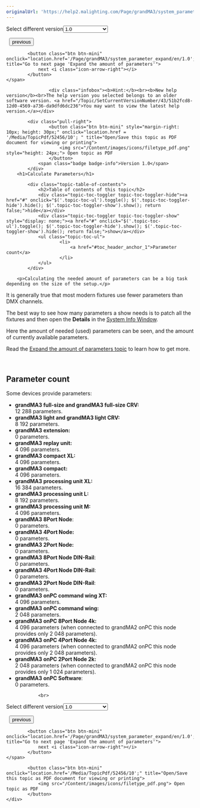 ```yaml
---
originalUrl: 'https://help2.malighting.com/Page/grandMA3/system_parameter_calculate/en/1.0'
---
```


<div class="topic-navigation">

<div class="pull-right">
	<span class="pull-left">


<div class="pull-left">
<form action="/Topic/SetCurrentVersionNumber" class="form-inline" id="frmTagSelector" method="post">	<span class="form-mini">
		<div class="input-prepend"><span class="add-on">Select different version</span><select autocomplete="off" id="versionNumberId" name="versionNumberId" onchange="$(this).closest('#frmTagSelector').submit();" style="width: 120px;"><option value="">- latest -</option>
<option selected="selected" value="10">1.0</option>
<option value="32">1.1</option>
<option value="35">1.2</option>
<option value="36">1.3</option>
<option value="37">1.4</option>
<option value="38">1.5</option>
<option value="39">1.6</option>
<option value="40">1.7</option>
<option value="42">1.8</option>
<option value="43">1.9</option>
</select></div>
		<input data-val="true" data-val-number="The field Int32 must be a number." data-val-required="The Int32 field is required." id="ProductId" name="ProductId" type="hidden" value="16">
		<input id="CurrentGuid" name="CurrentGuid" type="hidden" value="51b2fcd8-12d0-4569-a736-da9dfd6dc236">
	</span>
</form></div>&nbsp;	</span>
	<span class="pull-right" style="white-space: nowrap;">
			<button class="btn btn-mini" onclick="location.href='/Page/grandMA3/system_parameter/en/1.0'; " title="Go to previous page 'Parameters'">
				<i class="icon-arrow-left"></i> previous
			</button>

			<button class="btn btn-mini" onclick="location.href='/Page/grandMA3/system_parameter_expand/en/1.0';" title="Go to next page 'Expand the amount of parameters'">
				next <i class="icon-arrow-right"></i> 
			</button>
	</span>
</div>
<div class="clear-fix" style="margin-bottom: 10px"></div>
</div>

					<div class="infobox"><b>Hint:</b><br><b>New help version</b><br>The help version you selected belongs to an older software version. <a href="/Topic/SetCurrentVersionNumber/43/51b2fcd8-12d0-4569-a736-da9dfd6dc236">You may want to view the latest help version.</a></div>

			<div class="pull-right">
					<button class="btn btn-mini" style="margin-right: 10px; height: 30px;" onclick="location.href = '/Media/TopicPdf/52456/10'; " title="Open/Save this topic as PDF document for viewing or printing">
						<img src="/Content/images/icons/filetype_pdf.png" style="height: 24px;"> Open topic as PDF
					</button>
				<span class="badge badge-info">Version 1.0</span>
			</div>
		<h1>Calculate Parameters</h1>

			<div class="topic-table-of-contents">
				<h2>Table of contents of this topic</h2>
				<div class="topic-toc-toggler topic-toc-toggler-hide"><a href="#" onclick="$('.topic-toc-ul').toggle(); $('.topic-toc-toggler-hide').hide(); $('.topic-toc-toggler-show').show(); return false;">hide</a></div>
				<div class="topic-toc-toggler topic-toc-toggler-show" style="display: none;"><a href="#" onclick="$('.topic-toc-ul').toggle(); $('.topic-toc-toggler-hide').show(); $('.topic-toc-toggler-show').hide(); return false;">show</a></div>
				<ul class="topic-toc-ul">
						<li>
							<a href="#toc_header_anchor_1">Parameter count</a>
						</li>
				</ul>
			</div>

		<p>Calculating the needed amount of parameters can be a big task depending on the size of the setup.</p>

<p>It is generally true that most modern fixtures use fewer parameters than DMX channels.</p>

<p>The best way to see how many parameters a show needs is to patch all the fixtures and then open the <strong>Details</strong> in the<strong> </strong><a href="/Topic/9eada618-b26f-4412-abc1-45ec36e8326c">System Info Window</a>.</p>

<p>Here the amount of needed (used) parameters can be seen, and the amount of currently available parameters.</p>

<p>Read the <a href="/Topic/51b2fcd8-12d0-4569-a736-da9dfd6dc236">Expand the amount of parameters topic</a> to learn how to get more.</p>

<p>&nbsp;</p>

<a name="toc_header_anchor_1" id="toc_header_anchor_1" class="topic-toc-item"></a><h2>Parameter count</h2>

<p>Some devices provide parameters:</p>

<ul>
	<li><strong>grandMA3 full-size and grandMA3 full-size CRV:</strong><br>
	12 288 parameters.</li>
	<li><strong>grandMA3 light and grandMA3 light CRV:</strong><br>
	8 192 parameters.</li>
	<li><strong>grandMA3 extension:</strong><br>
	0 parameters.</li>
	<li><strong>grandMA3 replay unit:</strong><br>
	4 096 parameters.</li>
	<li><strong>grandMA3 compact XL:</strong><br>
	4 096 parameters.</li>
	<li><strong>grandMA3 compact:</strong><br>
	4 096 parameters.</li>
	<li><strong>grandMA3 processing unit XL:</strong><br>
	16 384 parameters.</li>
	<li><strong>grandMA3 processing unit L:</strong><br>
	8 192 parameters.</li>
	<li><strong>grandMA3 processing unit M:</strong><br>
	4 096 parameters.</li>
	<li><strong>grandMA3 8Port Node</strong>:<br>
	0 parameters.</li>
	<li><strong>grandMA3 4Port Node:</strong><br>
	0 parameters.</li>
	<li><strong>grandMA3 2Port Node:</strong><br>
	0 parameters.</li>
	<li><strong>grandMA3 8Port Node DIN-Rail</strong>:<br>
	0 parameters.</li>
	<li><strong>grandMA3 4Port Node DIN-Rail</strong>:<br>
	0 parameters.</li>
	<li><strong>grandMA3 2Port Node DIN-Rail</strong>:<br>
	0 parameters.</li>
	<li><strong>grandMA3 onPC command wing XT:</strong><br>
	4 096 parameters.</li>
	<li><strong>grandMA3 onPC command wing:</strong><br>
	2 048 parameters.</li>
	<li><strong>grandMA3 onPC 8Port Node 4k:</strong><br>
	4 096 parameters (when connected to grandMA2 onPC this node provides only 2 048 parameters).</li>
	<li><strong>grandMA3 onPC 4Port Node 4k:</strong><br>
	4 096 parameters (when connected to grandMA2 onPC this node provides only 2 048 parameters).</li>
	<li><strong>grandMA3 onPC 2Port Node 2k:</strong><br>
	2 048 parameters (when connected to grandMA2 onPC this node provides only 1 024 parameters).</li>
	<li><strong>grandMA3 onPC Software</strong>:<br>
	0 parameters.</li>
</ul>


				<br>
<div class="topic-navigation">

<div class="pull-right">
	<span class="pull-left">


<div class="pull-left">
<form action="/Topic/SetCurrentVersionNumber" class="form-inline" id="frmTagSelector" method="post">	<span class="form-mini">
		<div class="input-prepend"><span class="add-on">Select different version</span><select autocomplete="off" id="versionNumberId" name="versionNumberId" onchange="$(this).closest('#frmTagSelector').submit();" style="width: 120px;"><option value="">- latest -</option>
<option selected="selected" value="10">1.0</option>
<option value="32">1.1</option>
<option value="35">1.2</option>
<option value="36">1.3</option>
<option value="37">1.4</option>
<option value="38">1.5</option>
<option value="39">1.6</option>
<option value="40">1.7</option>
<option value="42">1.8</option>
<option value="43">1.9</option>
</select></div>
		<input data-val="true" data-val-number="The field Int32 must be a number." data-val-required="The Int32 field is required." id="ProductId" name="ProductId" type="hidden" value="16">
		<input id="CurrentGuid" name="CurrentGuid" type="hidden" value="51b2fcd8-12d0-4569-a736-da9dfd6dc236">
	</span>
</form></div>&nbsp;	</span>
	<span class="pull-right" style="white-space: nowrap;">
			<button class="btn btn-mini" onclick="location.href='/Page/grandMA3/system_parameter/en/1.0'; " title="Go to previous page 'Parameters'">
				<i class="icon-arrow-left"></i> previous
			</button>

			<button class="btn btn-mini" onclick="location.href='/Page/grandMA3/system_parameter_expand/en/1.0';" title="Go to next page 'Expand the amount of parameters'">
				next <i class="icon-arrow-right"></i> 
			</button>
	</span>
</div>
	<div class="clear-fix"></div>
	<div class="pull-right">
	
			<button class="btn btn-mini" onclick="location.href='/Media/TopicPdf/52456/10';" title="Open/Save this topic as PDF document for viewing or printing">
				<img src="/Content/images/icons/filetype_pdf.png"> Open topic as PDF
			</button>
	</div>
<div class="clear-fix" style="margin-bottom: 10px"></div>
</div>

	
